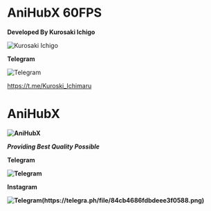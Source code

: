 # <b> AniHubX 60FPS </b>

**Developed By Kurosaki Ichigo**

![Kurosaki Ichigo](https://media.giphy.com/media/tDjFumobCMUj6/giphy.gif?cid=ecf05e47sta3cbqw9qxf2gtgsnsiijwoev9h8qiek90g3m3t&rid=giphy.gif&ct=g)




**Telegram**
  
 
![Telegram](https://telegra.ph/file/17f80dd5c1afe5b7bc627.png)


 https://t.me/Kuroski_Ichimaru

# <b>AniHubX<b>
![AniHubX](https://telegra.ph/file/3e7dc05a6135da668f0a6.png)
  
*Providing Best Quality Possible*
  
  
  

**Telegram**
  
 
![Telegram](https://telegra.ph/file/17f80dd5c1afe5b7bc627.png)
  

**Instagram**
  
 
![Telegram(https://telegra.ph/file/84cb4686fdbdeee3f0588.png)]()
  
  

